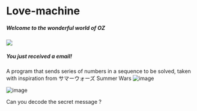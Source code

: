 # Love-machine


##### Welcome to the wonderful world of OZ

[![](https://pbs.twimg.com/media/Cu9mgeTUEAAd3fK.jpg:large)](https://pbs.twimg.com/media/Cu9mgeTUEAAd3fK.jpg:large)

##### You just received a email!


A program that sends series of numbers in a sequence to be solved, taken with inspiration from サマーウォーズ Summer Wars
![image](https://github.com/Chardelyce/Love-machine/assets/63970461/de7b3d43-f346-464d-bda5-533358cd1ba3)


![image](https://github.com/Chardelyce/Love-machine/assets/63970461/cf0b7a52-d038-4332-b616-f90d6e2f3168)

Can you decode the secret message ?
